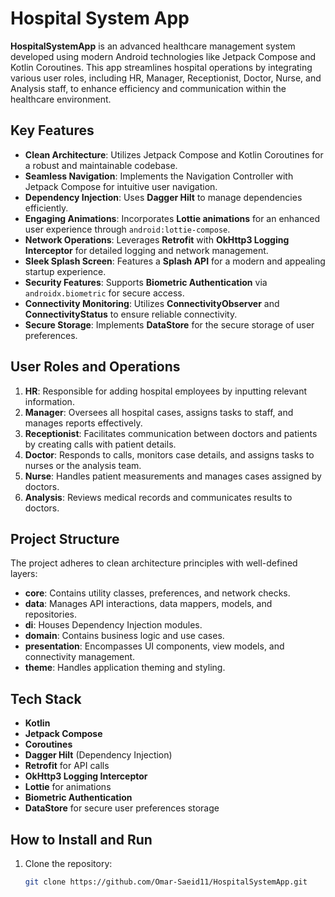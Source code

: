 # Hospital System App

**HospitalSystemApp** is an advanced healthcare management system developed using modern Android technologies like Jetpack Compose and Kotlin Coroutines. This app streamlines hospital operations by integrating various user roles, including HR, Manager, Receptionist, Doctor, Nurse, and Analysis staff, to enhance efficiency and communication within the healthcare environment.

## Key Features
- **Clean Architecture**: Utilizes Jetpack Compose and Kotlin Coroutines for a robust and maintainable codebase.
- **Seamless Navigation**: Implements the Navigation Controller with Jetpack Compose for intuitive user navigation.
- **Dependency Injection**: Uses **Dagger Hilt** to manage dependencies efficiently.
- **Engaging Animations**: Incorporates **Lottie animations** for an enhanced user experience through `android:lottie-compose`.
- **Network Operations**: Leverages **Retrofit** with **OkHttp3 Logging Interceptor** for detailed logging and network management.
- **Sleek Splash Screen**: Features a **Splash API** for a modern and appealing startup experience.
- **Security Features**: Supports **Biometric Authentication** via `androidx.biometric` for secure access.
- **Connectivity Monitoring**: Utilizes **ConnectivityObserver** and **ConnectivityStatus** to ensure reliable connectivity.
- **Secure Storage**: Implements **DataStore** for the secure storage of user preferences.

## User Roles and Operations
1. **HR**: Responsible for adding hospital employees by inputting relevant information.
2. **Manager**: Oversees all hospital cases, assigns tasks to staff, and manages reports effectively.
3. **Receptionist**: Facilitates communication between doctors and patients by creating calls with patient details.
4. **Doctor**: Responds to calls, monitors case details, and assigns tasks to nurses or the analysis team.
5. **Nurse**: Handles patient measurements and manages cases assigned by doctors.
6. **Analysis**: Reviews medical records and communicates results to doctors.

## Project Structure
The project adheres to clean architecture principles with well-defined layers:
- **core**: Contains utility classes, preferences, and network checks.
- **data**: Manages API interactions, data mappers, models, and repositories.
- **di**: Houses Dependency Injection modules.
- **domain**: Contains business logic and use cases.
- **presentation**: Encompasses UI components, view models, and connectivity management.
- **theme**: Handles application theming and styling.

## Tech Stack
- **Kotlin**
- **Jetpack Compose**
- **Coroutines**
- **Dagger Hilt** (Dependency Injection)
- **Retrofit** for API calls
- **OkHttp3 Logging Interceptor**
- **Lottie** for animations
- **Biometric Authentication**
- **DataStore** for secure user preferences storage

## How to Install and Run
1. Clone the repository:
   ```bash
   git clone https://github.com/Omar-Saeid11/HospitalSystemApp.git
